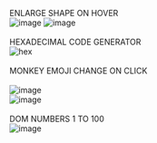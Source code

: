 ENLARGE SHAPE ON HOVER <br>
![image](https://user-images.githubusercontent.com/105124943/220088333-024362f9-a083-4196-b51e-8b8def51f1ec.png)
![image](https://user-images.githubusercontent.com/105124943/220088250-d101c802-956e-4545-b932-7a307940f371.png)<br>
<br>HEXADECIMAL CODE GENERATOR
<br>![hex](https://user-images.githubusercontent.com/105124943/220090373-af353d72-3850-4909-a471-5e8e4207e87f.gif)
<br><br>
MONKEY EMOJI CHANGE ON CLICK<br>
<br>
![image](https://user-images.githubusercontent.com/105124943/220090749-e46f8669-7dd9-43e3-ac79-60f827f6a989.png)
<br>![image](https://user-images.githubusercontent.com/105124943/220091036-a41be111-ee52-4d4b-ab59-05de6dc7880f.png)
<br>
<br>
DOM NUMBERS 1 TO 100
<br>
![image](https://user-images.githubusercontent.com/105124943/220091229-fa45cc8b-540c-4c7f-accf-0c2ae043a8df.png)

